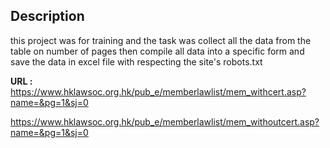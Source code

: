 ## Description
this project was for training and the task was collect all the data from the table on number of pages then compile all data into a specific form and save the data in excel file
with respecting the site's robots.txt

**URL :**
https://www.hklawsoc.org.hk/pub_e/memberlawlist/mem_withcert.asp?name=&pg=1&sj=0

https://www.hklawsoc.org.hk/pub_e/memberlawlist/mem_withoutcert.asp?name=&pg=1&sj=0

